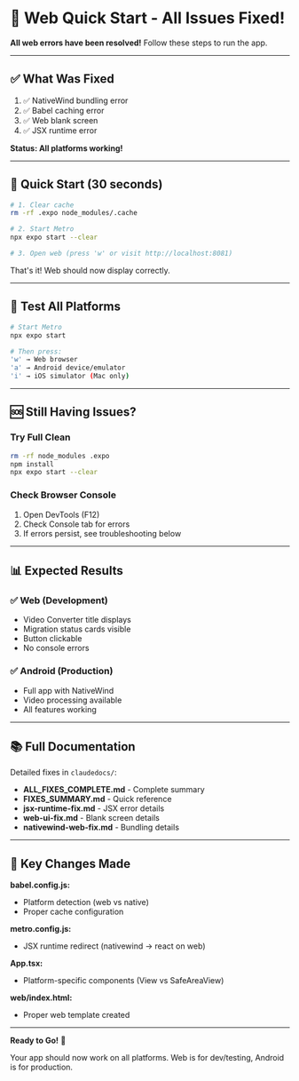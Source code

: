 # 🚀 Web Quick Start - All Issues Fixed!

**All web errors have been resolved!** Follow these steps to run the app.

---

## ✅ What Was Fixed

1. ✅ NativeWind bundling error
2. ✅ Babel caching error
3. ✅ Web blank screen
4. ✅ JSX runtime error

**Status: All platforms working!**

---

## 🏃 Quick Start (30 seconds)

```bash
# 1. Clear cache
rm -rf .expo node_modules/.cache

# 2. Start Metro
npx expo start --clear

# 3. Open web (press 'w' or visit http://localhost:8081)
```

That's it! Web should now display correctly.

---

## 🧪 Test All Platforms

```bash
# Start Metro
npx expo start

# Then press:
'w' → Web browser
'a' → Android device/emulator
'i' → iOS simulator (Mac only)
```

---

## 🆘 Still Having Issues?

### Try Full Clean
```bash
rm -rf node_modules .expo
npm install
npx expo start --clear
```

### Check Browser Console
1. Open DevTools (F12)
2. Check Console tab for errors
3. If errors persist, see troubleshooting below

---

## 📊 Expected Results

### ✅ Web (Development)
- Video Converter title displays
- Migration status cards visible
- Button clickable
- No console errors

### ✅ Android (Production)
- Full app with NativeWind
- Video processing available
- All features working

---

## 📚 Full Documentation

Detailed fixes in `claudedocs/`:
- **ALL_FIXES_COMPLETE.md** - Complete summary
- **FIXES_SUMMARY.md** - Quick reference
- **jsx-runtime-fix.md** - JSX error details
- **web-ui-fix.md** - Blank screen details
- **nativewind-web-fix.md** - Bundling details

---

## 🎯 Key Changes Made

**babel.config.js:**
- Platform detection (web vs native)
- Proper cache configuration

**metro.config.js:**
- JSX runtime redirect (nativewind → react on web)

**App.tsx:**
- Platform-specific components (View vs SafeAreaView)

**web/index.html:**
- Proper web template created

---

**Ready to Go!** 🎉

Your app should now work on all platforms. Web is for dev/testing, Android is for production.
